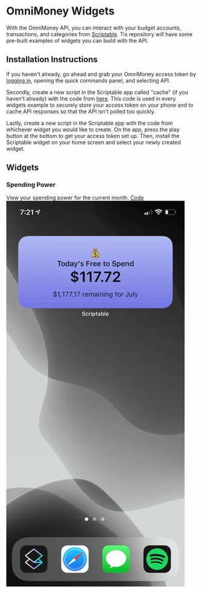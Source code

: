 # OmniMoney Widgets

With the OmniMoney API, you can interact with your budget accounts, transactions, and categories from [Scriptable](https://scriptable.app). Tis repository will have some pre-built examples of widgets you can build with the API.

## Installation Instructions ##
If you haven't already, go ahead and grab your OmniMoney access token by [logging in](https://my.omnimoney.app), opening the quick commands panel, and selecting API. 

Secondly, create a new script in the Scriptable app called "cache" (if you haven't already) with the code from [here](https://github.com/OmniMoney/Widgets/blob/main/cache.js). This code is used in every widgets example to securely store your access token on your phone and to cache API responses so that the API isn't polled too quickly. 

Lastly, create a new script in the Scriptable app with the code from whichever widget you would like to create. On the app, press the play button at the bottom to get your access token set up. Then, install the Scriptable widget on your home screen and select your newly created widget.

## Widgets ##

### Spending Power
View your spending power for the current month. 
[Code](https://github.com/OmniMoney/Widgets/blob/main/spending_power.js)
![Spending Power widget screenshot](https://github.com/OmniMoney/Widgets/blob/main/screenshots/spending%20power%20widget.PNG)
